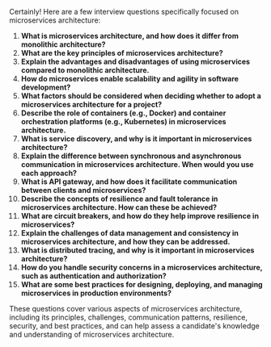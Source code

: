 Certainly! Here are a few interview questions specifically focused on microservices architecture:

1. **What is microservices architecture, and how does it differ from monolithic architecture?**
2. **What are the key principles of microservices architecture?**
3. **Explain the advantages and disadvantages of using microservices compared to monolithic architecture.**
4. **How do microservices enable scalability and agility in software development?**
5. **What factors should be considered when deciding whether to adopt a microservices architecture for a project?**
6. **Describe the role of containers (e.g., Docker) and container orchestration platforms (e.g., Kubernetes) in microservices architecture.**
7. **What is service discovery, and why is it important in microservices architecture?**
8. **Explain the difference between synchronous and asynchronous communication in microservices architecture. When would you use each approach?**
9. **What is API gateway, and how does it facilitate communication between clients and microservices?**
10. **Describe the concepts of resilience and fault tolerance in microservices architecture. How can these be achieved?**
11. **What are circuit breakers, and how do they help improve resilience in microservices?**
12. **Explain the challenges of data management and consistency in microservices architecture, and how they can be addressed.**
13. **What is distributed tracing, and why is it important in microservices architecture?**
14. **How do you handle security concerns in a microservices architecture, such as authentication and authorization?**
15. **What are some best practices for designing, deploying, and managing microservices in production environments?**

These questions cover various aspects of microservices architecture, including its principles, challenges, communication patterns, resilience, security, and best practices, and can help assess a candidate's knowledge and understanding of microservices architecture.